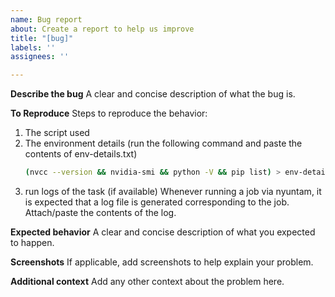 ```yaml
---
name: Bug report
about: Create a report to help us improve
title: "[bug]"
labels: ''
assignees: ''

---
```


**Describe the bug**
A clear and concise description of what the bug is.

**To Reproduce**
Steps to reproduce the behavior:
1. The script used
2. The environment details (run the following command and paste the contents of env-details.txt)
    ```bash
    (nvcc --version && nvidia-smi && python -V && pip list) > env-details.txt
    ```
3. run logs of the task (if available)
    Whenever running a job via nyuntam, it is expected that a log file is generated corresponding to the job. Attach/paste the contents of the log.

**Expected behavior**
A clear and concise description of what you expected to happen.

**Screenshots**
If applicable, add screenshots to help explain your problem.

**Additional context**
Add any other context about the problem here.
